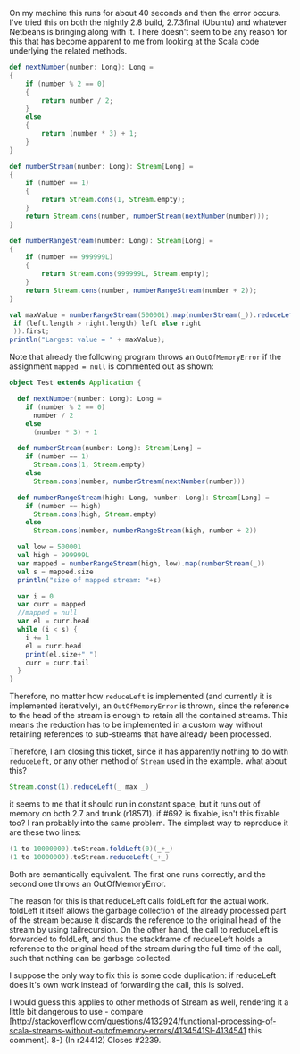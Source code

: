 On my machine this runs for about 40 seconds and then the error occurs.  I've tried this on both the nightly 2.8 build, 2.7.3final (Ubuntu) and whatever Netbeans is bringing along with it.  There doesn't seem to be any reason for this that has become apparent to me from looking at the Scala code underlying the related methods.

```scala
def nextNumber(number: Long): Long =
{
    if (number % 2 == 0)
    {
        return number / 2;
    }
    else
    {
        return (number * 3) + 1;
    }
}

def numberStream(number: Long): Stream[Long] =
{
    if (number == 1)
    {
        return Stream.cons(1, Stream.empty);
    }
    return Stream.cons(number, numberStream(nextNumber(number)));
}

def numberRangeStream(number: Long): Stream[Long] =
{
    if (number == 999999L)
    {
        return Stream.cons(999999L, Stream.empty);
    }
    return Stream.cons(number, numberRangeStream(number + 2));
}

val maxValue = numberRangeStream(500001).map(numberStream(_)).reduceLeft((left, right) => (
 if (left.length > right.length) left else right
 )).first;
println("Largest value = " + maxValue);
```
Note that already the following program throws an `OutOfMemoryError` if the assignment `mapped = null` is commented out as shown:
```scala
object Test extends Application {

  def nextNumber(number: Long): Long =
    if (number % 2 == 0)
      number / 2
    else
      (number * 3) + 1

  def numberStream(number: Long): Stream[Long] =
    if (number == 1)
      Stream.cons(1, Stream.empty)
    else
      Stream.cons(number, numberStream(nextNumber(number)))

  def numberRangeStream(high: Long, number: Long): Stream[Long] =
    if (number == high)
      Stream.cons(high, Stream.empty)
    else
      Stream.cons(number, numberRangeStream(high, number + 2))

  val low = 500001
  val high = 999999L
  var mapped = numberRangeStream(high, low).map(numberStream(_))
  val s = mapped.size
  println("size of mapped stream: "+s)

  var i = 0
  var curr = mapped
  //mapped = null
  var el = curr.head
  while (i < s) {
    i += 1
    el = curr.head
    print(el.size+" ")
    curr = curr.tail
  }
}
```
Therefore, no matter how `reduceLeft` is implemented (and currently it is implemented iteratively), an `OutOfMemoryError` is thrown, since the reference to the head of the stream is enough to retain all the contained streams. This means the reduction has to be implemented in a custom way without retaining references to sub-streams that have already been processed.

Therefore, I am closing this ticket, since it has apparently nothing to do with `reduceLeft`, or any other method of `Stream` used in the example.
what about this?
```scala
Stream.const(1).reduceLeft(_ max _)
```
it seems to me that it should run in constant space, but it runs out of memory on both 2.7 and trunk (r18571). if #692 is fixable, isn't this fixable too?
I ran probably into the same problem. The simplest way to reproduce it are these two lines:
```scala
(1 to 10000000).toStream.foldLeft(0)(_+_)
(1 to 10000000).toStream.reduceLeft(_+_)
```
Both are semantically equivalent. The first one runs correctly, and the second one throws an OutOfMemoryError.

The reason for this is that reduceLeft calls foldLeft for the actual work. foldLeft it itself allows the garbage collection of the already processed part of the stream because it discards the reference to the original head of the stream by using tailrecursion. On the other hand, the call to reduceLeft is forwarded to foldLeft, and thus the stackframe of reduceLeft holds a reference to the original head of the stream during the full time of the call, such that nothing can be garbage collected.

I suppose the only way to fix this is some code duplication: if reduceLeft does it's own work instead of forwarding the call, this is solved. 

I would guess this applies to other methods of Stream as well, rendering it a little bit dangerous to use - compare [http://stackoverflow.com/questions/4132924/functional-processing-of-scala-streams-without-outofmemory-errors/4134541SI-4134541 this comment]. 8-}
(In r24412) Closes #2239.

